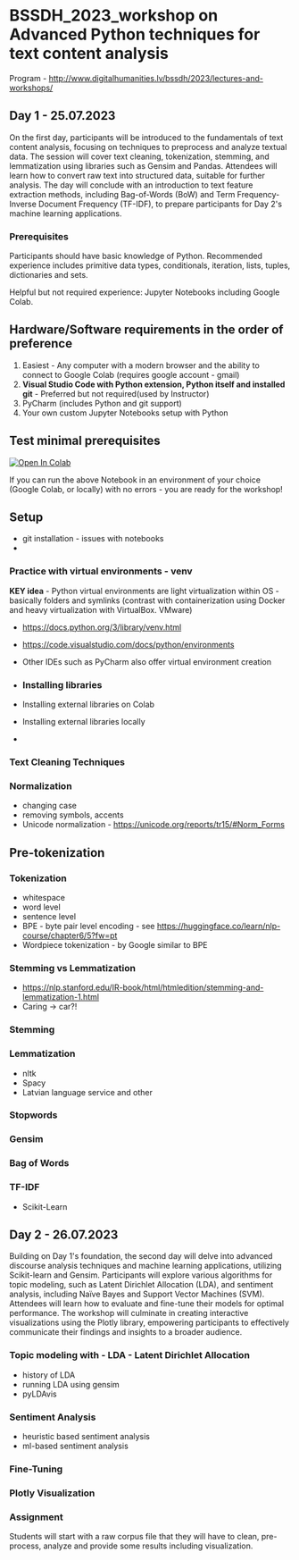 # BSSDH_2023_workshop on Advanced Python techniques for text content analysis

Program - http://www.digitalhumanities.lv/bssdh/2023/lectures-and-workshops/

## Day 1 - 25.07.2023

On the first day, participants will be introduced to the fundamentals of text content analysis, focusing on techniques to preprocess and analyze textual data. The session will cover text cleaning, tokenization, stemming, and lemmatization using libraries such as Gensim and Pandas. Attendees will learn how to convert raw text into structured data, suitable for further analysis. The day will conclude with an introduction to text feature extraction methods, including Bag-of-Words (BoW) and Term Frequency-Inverse Document Frequency (TF-IDF), to prepare participants for Day 2's machine learning applications.

### Prerequisites

Participants should have basic knowledge of Python.
Recommended experience includes primitive data types, conditionals, iteration, lists, tuples, dictionaries and sets.

Helpful but not required experience: Jupyter Notebooks including Google Colab.

## Hardware/Software requirements in the order of preference

1. Easiest - Any computer with a modern browser and the ability to connect to Google Colab (requires google account - gmail)
2. **Visual Studio Code with Python extension, Python itself and installed git** - Preferred but not required(used by Instructor)
3. PyCharm (includes Python and git support)
4. Your own custom Jupyter Notebooks setup with Python

## Test minimal prerequisites

[![Open In Colab](https://colab.research.google.com/assets/colab-badge.svg)](https://colab.research.google.com/github/ValRCS/BSSDH_2023_workshop/blob/main/notebooks/test_python_setup.ipynb)

If you can run the above Notebook in an environment of your choice (Google Colab, or locally) with no errors - you are ready for the workshop!




## Setup

* git installation - issues with notebooks
* 

### Practice with virtual environments - venv

**KEY idea** - Python virtual environments are light virtualization within OS - basically folders and symlinks (contrast with containerization using Docker and heavy virtualization with VirtualBox. VMware)
* https://docs.python.org/3/library/venv.html
* https://code.visualstudio.com/docs/python/environments
* Other IDEs such as PyCharm also offer virtual environment creation

* ### Installing libraries
* Installing external libraries on Colab
* Installing external libraries locally
* 
### Text Cleaning Techniques

### Normalization
* changing case
* removing symbols, accents
* Unicode normalization - https://unicode.org/reports/tr15/#Norm_Forms

## Pre-tokenization

### Tokenization
* whitespace
* word level
* sentence level
* BPE - byte pair level encoding - see https://huggingface.co/learn/nlp-course/chapter6/5?fw=pt
* Wordpiece tokenization - by Google similar to BPE

### Stemming vs Lemmatization

* https://nlp.stanford.edu/IR-book/html/htmledition/stemming-and-lemmatization-1.html
* Caring -> car?!

### Stemming


### Lemmatization
* nltk
* Spacy
* Latvian language service and other

### Stopwords


### Gensim

### Bag of Words

### TF-IDF

* Scikit-Learn

## Day 2 - 26.07.2023

Building on Day 1's foundation, the second day will delve into advanced discourse analysis techniques and machine learning applications, utilizing Scikit-learn and Gensim. Participants will explore various algorithms for topic modeling, such as Latent Dirichlet Allocation (LDA), and sentiment analysis, including Naïve Bayes and Support Vector Machines (SVM). Attendees will learn how to evaluate and fine-tune their models for optimal performance. The workshop will culminate in creating interactive visualizations using the Plotly library, empowering participants to effectively communicate their findings and insights to a broader audience.

### Topic modeling with - LDA - Latent Dirichlet Allocation

* history of LDA
* running LDA using gensim
* pyLDAvis

### Sentiment Analysis
* heuristic based sentiment analysis
* ml-based sentiment analysis

### Fine-Tuning

### Plotly Visualization

### Assignment

Students will start with a raw corpus file that they will have to clean, pre-process, analyze and provide some results including visualization.
